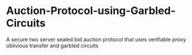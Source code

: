 # Auction-Protocol-using-Garbled-Circuits
A secure two server sealed bid auction protocol that uses verifiable proxy oblivious transfer and garbled circuits
